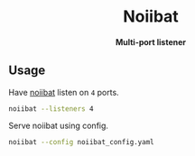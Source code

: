 <h1 align='center'>
    Noiibat
</h1>

<h4 align='center'>
    Multi-port listener
</h4>

## Usage

Have [noiibat](https://bulbapedia.bulbagarden.net/wiki/Noibat_(Pok%C3%A9mon)) listen on `4` ports.

```bash
noiibat --listeners 4
```

Serve noiibat using config.

```bash
noiibat --config noiibat_config.yaml
```
